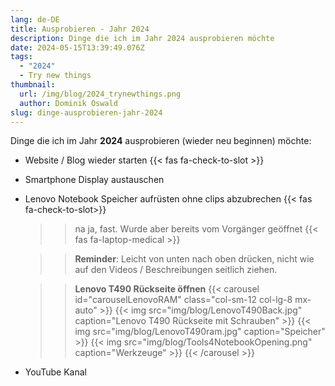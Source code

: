 ```yaml
---
lang: de-DE
title: Ausprobieren - Jahr 2024
description: Dinge die ich im Jahr 2024 ausprobieren möchte
date: 2024-05-15T13:39:49.076Z
tags:
  - "2024"
  - Try new things
thumbnail:
  url: /img/blog/2024_trynewthings.png
  author: Dominik Oswald
slug: dinge-ausprobieren-jahr-2024
---
```


Dinge die ich im Jahr **2024** ausprobieren (wieder neu beginnen) möchte:

- Website / Blog wieder starten {{< fas fa-check-to-slot >}}
- Smartphone Display austauschen
- Lenovo Notebook Speicher aufrüsten ohne clips abzubrechen {{< fas fa-check-to-slot>}}
   >> na ja, fast. Wurde aber bereits vom Vorgänger geöffnet {{< fas fa-laptop-medical >}}

   >> **Reminder**: Leicht von unten nach oben drücken, nicht wie auf den Videos / Beschreibungen seitlich ziehen.

   >> **Lenovo T490 Rückseite öffnen**
{{< carousel id="carouselLenovoRAM" class="col-sm-12 col-lg-8 mx-auto" >}}
  {{< img src="img/blog/LenovoT490Back.jpg" caption="Lenovo T490 Rückseite mit Schrauben" >}}
  {{< img src="img/blog/LenovoT490ram.jpg" caption="Speicher" >}}
  {{< img src="img/blog/Tools4NotebookOpening.png" caption="Werkzeuge" >}} 
{{< /carousel >}}

- YouTube Kanal